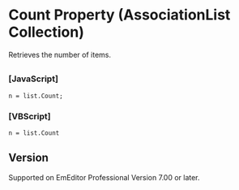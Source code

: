 # Count Property (AssociationList Collection)

Retrieves the number of items.

## 

### \[JavaScript\]

```
n = list.Count;
```

### \[VBScript\]

```
n = list.Count
```

## Version

Supported on EmEditor Professional Version 7.00 or later.
